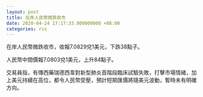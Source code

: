 ```yaml
---
layout: post
title: 在岸人民幣微跌收市
date: 2020-04-24 17:17:33.000000000 +08:00
categories: rss
---
```


在岸人民幣微跌收市，收報7.0829兌1美元，下跌38點子。

人民幣中間價報7.0803兌1美元，上升84點子。

交易員指，有傳西藥瑞德西韋對新型肺炎首階段臨床試驗失敗，打擊市場情緒，加上美元持續在高位，都令人民幣受壓，預計短期匯價將隨美元波動，暫時未有明確方向。

